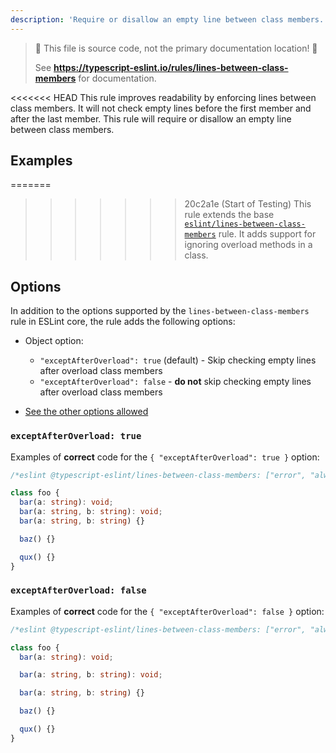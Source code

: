 ```yaml
---
description: 'Require or disallow an empty line between class members.'
---
```


> 🛑 This file is source code, not the primary documentation location! 🛑
>
> See **https://typescript-eslint.io/rules/lines-between-class-members** for documentation.

<<<<<<< HEAD
This rule improves readability by enforcing lines between class members. It will not check empty lines before the first member and after the last member. This rule will require or disallow an empty line between class members.

## Examples

=======
>>>>>>> 20c2a1e (Start of Testing)
This rule extends the base [`eslint/lines-between-class-members`](https://eslint.org/docs/rules/lines-between-class-members) rule.
It adds support for ignoring overload methods in a class.

## Options

In addition to the options supported by the `lines-between-class-members` rule in ESLint core, the rule adds the following options:

- Object option:

  - `"exceptAfterOverload": true` (default) - Skip checking empty lines after overload class members
  - `"exceptAfterOverload": false` - **do not** skip checking empty lines after overload class members

- [See the other options allowed](https://github.com/eslint/eslint/blob/main/docs/rules/lines-between-class-members.md#options)

### `exceptAfterOverload: true`

Examples of **correct** code for the `{ "exceptAfterOverload": true }` option:

```ts
/*eslint @typescript-eslint/lines-between-class-members: ["error", "always", { "exceptAfterOverload": true }]*/

class foo {
  bar(a: string): void;
  bar(a: string, b: string): void;
  bar(a: string, b: string) {}

  baz() {}

  qux() {}
}
```

### `exceptAfterOverload: false`

Examples of **correct** code for the `{ "exceptAfterOverload": false }` option:

```ts
/*eslint @typescript-eslint/lines-between-class-members: ["error", "always", { "exceptAfterOverload": false }]*/

class foo {
  bar(a: string): void;

  bar(a: string, b: string): void;

  bar(a: string, b: string) {}

  baz() {}

  qux() {}
}
```
